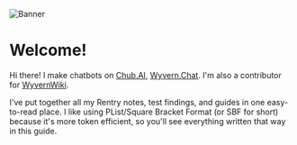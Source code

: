 ![Banner](https://files.catbox.moe/ssspa5.png)

# Welcome!

Hi there! I make chatbots on [Chub.AI](https://chub.ai/users/sopakcosauce), [Wyvern.Chat](https://app.wyvern.chat/profiles/dTSo5SSdNrgwrhGxqVqDW5an9ij2). I'm also a contributor for [WyvernWiki](https://wiki.wyvern.chat/).

I've put together all my Rentry notes, test findings, and guides in one easy-to-read place. I like using PList/Square Bracket Format (or SBF for short) because it's more token efficient, so you'll see everything written that way in this guide.
